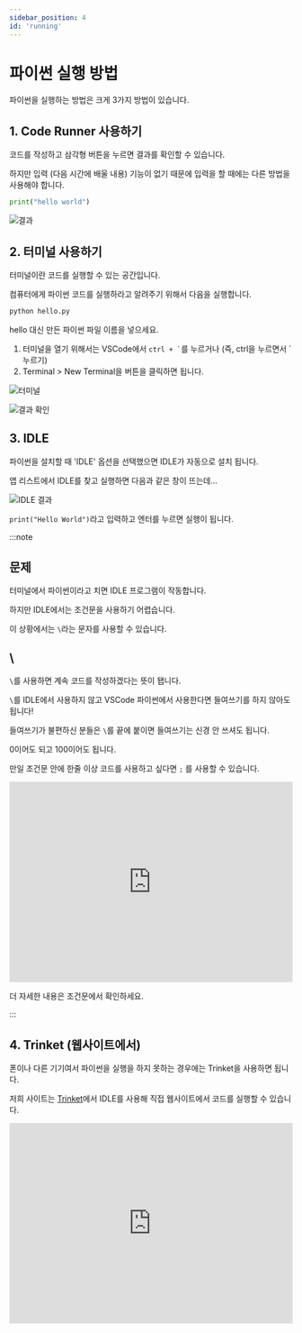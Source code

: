 ```yaml
---
sidebar_position: 4
id: 'running'
---
```


# 파이썬 실행 방법

파이썬을 실행하는 방법은 크게 3가지 방법이 있습니다.

## 1. Code Runner 사용하기

코드를 작성하고 삼각형 버튼을 누르면 결과를 확인할 수 있습니다.

하지만 입력 (다음 시간에 배울 내용) 기능이 없기 때문에 입력을 할 때에는 다른 방법을 사용해야 합니다.

```py
print("hello world")
```

![결과](/img/python/run/code_runner_hello_world.png)

## 2. 터미널 사용하기

터미널이란 코드를 실행할 수 있는 공간입니다.

컴퓨터에게 파이썬 코드를 실행하라고 알려주기 위해서 다음을 실행합니다.

```sh
python hello.py
```

hello 대신 만든 파이썬 파일 이름을 넣으세요.

1. 터미널을 열기 위해서는 VSCode에서 `` ctrl + ` ``를 누르거나 (즉, ctrl을 누르면서 `누르기)
2. Terminal > New Terminal을 버튼을 클릭하면 됩니다.

![터미널](/img/python/run/new_terminal.png)

![결과 확인](/img/python/run/result_hello_terminal.png)

## 3. IDLE

파이썬을 설치할 때 'IDLE' 옵션을 선택했으면 IDLE가 자동으로 설치 됩니다.

앱 리스트에서 IDLE를 찾고 실행하면 다음과 같은 창이 뜨는데...

![IDLE 결과](/img/python/run/idle_hello_world.png)

`print("Hello World")`라고 입력하고 엔터를 누르면 실행이 됩니다.

:::note

## 문제

터미널에서 파이썬이라고 치면 IDLE 프로그램이 작동합니다.

하지만 IDLE에서는 조건문을 사용하기 어렵습니다.

이 상황에서는 `\`라는 문자를 사용할 수 있습니다.

## \

`\`를 사용하면 계속 코드를 작성하겠다는 뜻이 됍니다.

`\`를 IDLE에서 사용하지 않고 VSCode 파이썬에서 사용한다면 들여쓰기를 하지 않아도 됩니다!

들여쓰기가 불편하신 분들은 `\`를 끝에 붙이면 들여쓰기는 신경 안 쓰셔도 됩니다.

0이어도 되고 100이어도 됩니다.

만일 조건문 안에 한줄 이상 코드를 사용하고 싶다면 `;` 를 사용할 수 있습니다.

<iframe src="https://trinket.io/embed/python3/b6c75a2237" width="100%" height="356" frameborder="0" marginwidth="0" marginheight="0" allowfullscreen></iframe>

더 자세한 내용은 조건문에서 확인하세요.

:::

## 4. Trinket (웹사이트에서)

폰이나 다른 기기여서 파이썬을 실행을 하지 못하는 경우에는 Trinket을 사용하면 됩니다.

저희 사이트는 [Trinket](https://trinket.io)에서 IDLE를 사용해 직접 웹사이트에서 코드를 실행할 수 있습니다.

<iframe src="https://trinket.io/embed/python3/93a3b5a1dc" width="100%" height="356" frameborder="0" marginwidth="0" marginheight="0" allowfullscreen></iframe>
